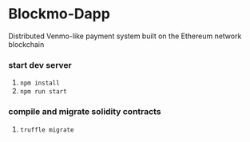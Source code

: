 # Blockmo-Dapp
Distributed Venmo-like payment system built on the Ethereum network blockchain

### start dev server

1. `npm install`
2. `npm run start`

### compile and migrate solidity contracts

1. `truffle migrate`

